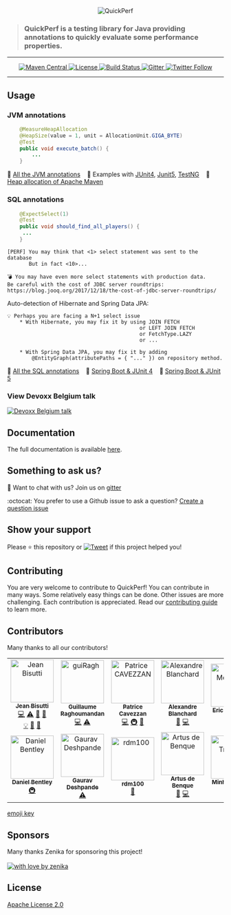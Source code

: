 <div align="center">
<img src="https://pbs.twimg.com/profile_banners/926219963333038086/1518645789" alt="QuickPerf"/>
</div>

<div>
<blockquote>
<p><h3>QuickPerf is a testing library for Java providing annotations to quickly evaluate some performance properties.</h3></p>
</blockquote>
</div>

---
<p align="center">
  <a href="https://search.maven.org/search?q=org.quickperf">
    <img src="https://maven-badges.herokuapp.com/maven-central/org.quickperf/quick-perf/badge.svg"
         alt="Maven Central">
  </a>
  <a href="https://github.com/quick-perf/quickperf/blob/master/LICENSE.txt">
    <img src="https://img.shields.io/badge/license-Apache2-blue.svg"
         alt = "License">
  </a>  
  <a href="https://travis-ci.com/quick-perf/quickperf">
    <img src="https://travis-ci.com/quick-perf/quickperf.svg?branch=master"
         alt = "Build Status">
  </a>
    <a href="https://gitter.im/quickperf">
     <img src="https://img.shields.io/gitter/room/quick-perf/quickperf?color=orange"
          alt = "Gitter">
    </a>
    <a href="https://twitter.com/quickperf">
      <img src="https://img.shields.io/twitter/follow/QuickPerf.svg?label=Follow%20%40QuickPerf&style=social"
           alt = "Twitter Follow">
    </a>
</p>

---

## Usage
### JVM annotations

```java
    @MeasureHeapAllocation
    @HeapSize(value = 1, unit = AllocationUnit.GIGA_BYTE)
    @Test
    public void execute_batch() {
        ...
    }
```

📙 [All the JVM annotations](https://github.com/quick-perf/doc/wiki/JVM-annotations)  &nbsp;&nbsp; :mag_right: Examples with [JUnit4](https://github.com/quick-perf/quickperf-examples/blob/master/jvm-junit4/src/test/java/org/quickperf/jvm/JvmAnnotationsJunit4Test.java), [Junit5](https://github.com/quick-perf/quickperf-examples/blob/master/jvm-junit5/src/test/java/org/quickperf/jvm/JvmAnnotationsJunit5Test.java), [TestNG](https://github.com/quick-perf/quickperf-examples/blob/master/jvm-testng/src/test/java/org/quickperf/jvm/JvmAnnotationsTestNGTest.java) &nbsp;&nbsp; :mag_right: [Heap allocation of Apache Maven](https://github.com/quick-perf/maven-test-bench)

### **SQL annotations**

```java
    @ExpectSelect(1)
    @Test
    public void should_find_all_players() {
     ...
    }
```

```
[PERF] You may think that <1> select statement was sent to the database
       But in fact <10>...

💣 You may have even more select statements with production data.
Be careful with the cost of JDBC server roundtrips: https://blog.jooq.org/2017/12/18/the-cost-of-jdbc-server-roundtrips/
```

Auto-detection of Hibernate and Spring Data JPA:
```
💡 Perhaps you are facing a N+1 select issue
	* With Hibernate, you may fix it by using JOIN FETCH
	                                       or LEFT JOIN FETCH
	                                       or FetchType.LAZY
	                                       or ...
```
```
	* With Spring Data JPA, you may fix it by adding
		@EntityGraph(attributePaths = { "..." }) on repository method.
```

📙 [All the SQL annotations](https://github.com/quick-perf/doc/wiki/SQL-annotations)  &nbsp;&nbsp; :mag_right: [Spring Boot & JUnit 4](https://github.com/quick-perf/quickperf-examples/tree/master/springboot-junit4) &nbsp;&nbsp; :mag_right: [Spring Boot & JUnit 5](https://github.com/quick-perf/quickperf-examples/tree/master/springboot-junit5)

### View Devoxx Belgium talk
[![Devoxx Belgium talk](https://github.com/quick-perf/doc/blob/master/doc/images/Devoxx-Belgium.jpg?raw=true)](https://youtu.be/cEkoJL09kKI?t=5)

## Documentation
The full documentation is available [here](https://github.com/quick-perf/doc/wiki/QuickPerf).

## Something to ask us?

💬 Want to chat with us? Join us on [gitter](https://gitter.im/quickperf)

:octocat: You prefer to use a Github issue to ask a question? [Create a question issue](https://github.com/quick-perf/quickperf/issues/new?assignees=&labels=question&template=question.md&title=)

## Show your support
Please ⭐ this repository or [![Tweet](https://img.shields.io/twitter/url/http/shields.io.svg?style=social&label=Tweet%20to%20support%20QuickPerf)](https://twitter.com/intent/tweet?text=You%20can%20use%20%40QuickPerf%20to%20quickly%20evaluate%20some%20Java%20performance%20properties%0Ahttps%3A%2F%2Fgithub.com%2Fquick-perf%2Fquickperf%0A) if this project helped you!

## Contributing
You are very welcome to contribute to QuickPerf! You can contribute in many ways. Some relatively easy things can be done. Other issues are more challenging. Each contribution is appreciated. Read our <a href="/CONTRIBUTING.md">contributing guide</a> to learn more.

## Contributors

Many thanks to all our contributors! 

<table>
    <tr>
        <td align="center">
            <a href="https://github.com/jeanbisutti">
                <img src="https://avatars1.githubusercontent.com/u/14811066?v=4" width="100px;"  alt="Jean Bisutti"/>
                <br/>
                <sub><b>Jean Bisutti</b></sub>
            </a>
            <br/>
            <a href="https://github.com/quick-perf/quickperf/commits?author=jeanbisutti" title="Code">💻</a>
            <a href="https://github.com/quick-perf/quickperf/commits?author=jeanbisutti" title="Tests">⚠</a>
            <a href="https://github.com/quick-perf/quickperf/commits?author=jeanbisutti" title="Documentation">📖</a>
            <a href="https://github.com/quick-perf/quickperf/commits?author=jeanbisutti" title="Design">🎨</a><br>
            <a href="https://github.com/quick-perf/quickperf/commits?author=jeanbisutti" title="Examples">💡</a>
            <a href="https://github.com/quick-perf/quickperf/commits?author=jeanbisutti" title="Reviewed Pull Requests">👀</a>
            <a href="https://github.com/quick-perf/quickperf/commits?author=jeanbisutti" title="Talks">📢</a>
        </td>
        <td align="center">
            <a href="https://github.com/guiRagh">
                <img src="https://avatars2.githubusercontent.com/u/47635364?v=4" width="100px;" alt="guiRagh"/>
                <br/>
                <sub><b>Guillaume Raghoumandan</b></sub>
            </a>
            <br/>
            <a href="https://github.com/quick-perf/quickperf/commits?author=guiRagh" title="Code">💻</a> 
            <a href="https://github.com/quick-perf/quickperf/commits?author=guiRagh" title="Tests">⚠</a>
        </td>
        <td align="center">
            <a href="https://github.com/pcavezzan">
                <img src="https://avatars2.githubusercontent.com/u/3405916?v=4" width="100px;" alt="Patrice CAVEZZAN"/>
                <br/>
                <sub><b>Patrice Cavezzan</b></sub>
            </a>
            <br/>
            <a href="https://github.com/quick-perf/quickperf/commits?author=pcavezzan" title="Code">💻</a>
            <a href="https://github.com/quick-perf/quickperf/commits?author=pcavezzan" title="Infrastructure">🚇</a>
            <a href="https://github.com/quick-perf/quickperf/commits?author=pcavezzan" title="Documentation">📖</a>
        </td>
        <td align="center">
            <a href="https://github.com/ablanchard">
                <img src="https://avatars1.githubusercontent.com/u/6951980?v=4" width="100px;"  alt="Alexandre Blanchard"/>
                <br/>
                <sub><b>Alexandre Blanchard</b></sub>
            </a>
            <br/>
            <a href="https://github.com/quick-perf/quickperf/commits?author=ablanchard" title="Bug reports">🐛</a>
            <a href="https://github.com/quick-perf/quickperf/commits?author=ablanchard" title="Code">💻</a>
        </td>        
        <td align="center">
            <a href="https://github.com/emcdow123">
                <img src="https://avatars1.githubusercontent.com/u/5025020?v=4" width="100px;" alt="Eric McDowell"/>
                <br/>
                <sub><b>Eric McDowell</b></sub>
            </a>
            <br/>
            <a href="https://github.com/quick-perf/quickperf/commits?author=emcdow123" title="Code">💻</a>
        </td>        
        <td align="center">
            <a href="https://github.com/waterfl0w">
                <img src="https://avatars1.githubusercontent.com/u/3315137?v=4" width="100px;" alt="Jan Krüger"/>
                <br/>
                <sub><b>Jan Krüger</b></sub>
            </a>
            <br/>
            <a href="https://github.com/quick-perf/quickperf/commits?author=waterfl0w" title="Code">💻</a>
        </td>
        <td align="center">
            <a href="https://github.com/loicmathieu">
                <img src="https://avatars1.githubusercontent.com/u/1819009?v=4" width="100px;" alt="Loïc Mathieu"/>
                <br/>
                <sub><b>Loïc Mathieu</b></sub>
            </a>
            <br/>
            <a href="https://github.com/quick-perf/quickperf/commits?author=loicmathieu" title="Code">💻</a>
        </td>
    </tr>
    <tr>
        <td align="center">
            <a href="https://github.com/danny95djb">
                <img src="https://avatars0.githubusercontent.com/u/6143158?v=4" width="100px;" alt="Daniel Bentley"/>
                <br/>
                <sub><b>Daniel Bentley</b></sub>
            </a>
            <br/>
            <a href="https://github.com/quick-perf/quickperf/commits?author=danny95djb" title="Infrastructure">🚇</a>
        </td> 
        <td align="center">           
            <a href="https://github.com/gaurav9822">
                <img src="https://avatars2.githubusercontent.com/u/5204384?v=4" width="100px;" alt="Gaurav Deshpande"/>
                <br/>
                <sub><b>Gaurav Deshpande</b></sub>
            </a>
            <br/>
            <a href="https://github.com/quick-perf/quickperf/commits?author=gaurav9822" title="Tests">⚠</a>
        </td>
        <td align="center">           
            <a href="https://github.com/rdm100">
                <img src="https://avatars2.githubusercontent.com/u/19872359?v=4" width="100px;" alt="rdm100"/>
                <br/>
                <sub><b>rdm100</b></sub>
            </a>
            <br/>
            <a href="https://github.com/quick-perf/quickperf/commits?author=rdm100" title="Documentation">📖</a>
        </td>
        <td align="center">
            <a href="https://github.com/Artus2b">
                <img src="https://avatars1.githubusercontent.com/u/3645691?v=4" width="100px;"  alt="Artus de Benque"/>
                <br/>
                <sub><b>Artus de Benque</b></sub>
            </a>
            <br/>
            <a href="https://github.com/quick-perf/quickperf/commits?author=ablanchard" title="Bug reports">🐛</a>
            <a href="https://github.com/quick-perf/quickperf/commits?author=ablanchard" title="Code">💻</a>
        </td>
		<td align="center">
            <a href="https://github.com/Minh-Trieu">
                <img src="https://avatars1.githubusercontent.com/u/12820973?v=4" width="100px;" alt="Minh-Trieu Ha"/>
                <br/>
                <sub><b>Minh-Trieu Ha</b></sub>
            </a>
            <br/>
            <a href="https://github.com/quick-perf/quickperf/commits?author=Minh-Trieu" title="Code">💻</a>
        </td>  		
        <td align="center">
            <a href="https://github.com/dialaya">
                <img src="https://avatars1.githubusercontent.com/u/254883?v=4" width="100px;" alt="Bakary Djiba"/>
                <br/>
                <sub><b>Bakary Djiba</b></sub>
            </a>
            <br/>
            <a href="https://github.com/quick-perf/quickperf/commits?author=dialaya" title="Code">💻</a>
        </td>                
    </tr>
</table>
<a href = "https://allcontributors.org/docs/en/emoji-key">emoji key</a>

## Sponsors
Many thanks Zenika for sponsoring this project! <br><br>
[![with love by zenika](https://img.shields.io/badge/With%20%E2%9D%A4%EF%B8%8F%20by-Zenika-b51432.svg)](https://oss.zenika.com)

## License
[Apache License 2.0](/LICENSE.txt)
